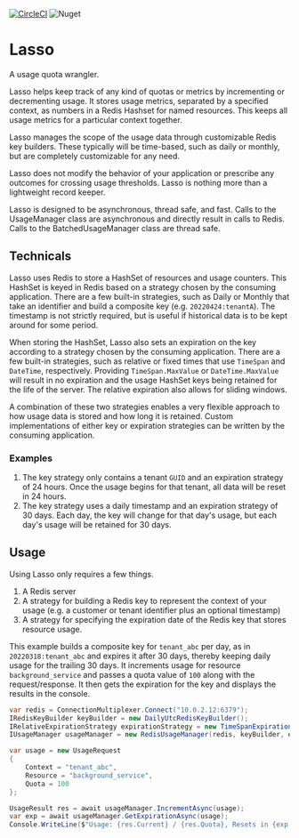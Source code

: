 [![CircleCI](https://dl.circleci.com/status-badge/img/gh/jsmarble/lasso/tree/main.svg?style=svg)](https://dl.circleci.com/status-badge/redirect/gh/jsmarble/lasso/tree/main)
![Nuget](https://img.shields.io/nuget/dt/Lasso?logo=NuGet&labelColor=%23004880&color=gray)

# Lasso

A usage quota wrangler.

Lasso helps keep track of any kind of quotas or metrics by incrementing or decrementing usage. It stores usage metrics, separated by a specified context, as numbers in a Redis Hashset for named resources. This keeps all usage metrics for a particular context together.

Lasso manages the scope of the usage data through customizable Redis key builders. These typically will be time-based, such as daily or monthly, but are completely customizable for any need.

Lasso does not modify the behavior of your application or prescribe any outcomes for crossing usage thresholds. Lasso is nothing more than a lightweight record keeper.

Lasso is designed to be asynchronous, thread safe, and fast. Calls to the UsageManager class are asynchronous and directly result in calls to Redis. Calls to the BatchedUsageManager class are thread safe.

## Technicals

Lasso uses Redis to store a HashSet of resources and usage counters. This HashSet is keyed in Redis based on a strategy chosen by the consuming application. There are a few built-in strategies, such as Daily or Monthly that take an identifier and build a composite key (e.g. `20220424:tenantA`). The timestamp is not strictly required, but is useful if historical data is to be kept around for some period.

When storing the HashSet, Lasso also sets an expiration on the key according to a strategy chosen by the consuming application. There are a few built-in strategies, such as relative or fixed times that use `TimeSpan` and `DateTime`, respectively. Providing `TimeSpan.MaxValue` or `DateTime.MaxValue` will result in no expiration and the usage HashSet keys being retained for the life of the server. The relative expiration also allows for sliding windows.

A combination of these two strategies enables a very flexible approach to how usage data is stored and how long it is retained. Custom implementations of either key or expiration strategies can be written by the consuming application.

### Examples

1. The key strategy only contains a tenant `GUID` and an expiration strategy of 24 hours. Once the usage begins for that tenant, all data will be reset in 24 hours.
1. The key strategy uses a daily timestamp and an expiration strategy of 30 days. Each day, the key will change for that day's usage, but each day's usage will be retained for 30 days.

## Usage

Using Lasso only requires a few things.

1. A Redis server
1. A strategy for building a Redis key to represent the context of your usage (e.g. a customer or tenant identifier plus an optional timestamp)
1. A strategy for specifying the expiration date of the Redis key that stores resource usage.

This example builds a composite key for `tenant_abc` per day, as in `20220318:tenant_abc` and expires it after 30 days, thereby keeping daily usage for the trailing 30 days. It increments usage for resource `background_service` and passes a quota value of `100` along with the request/response. It then gets the expiration for the key and displays the results in the console.

```csharp
var redis = ConnectionMultiplexer.Connect("10.0.2.12:6379");
IRedisKeyBuilder keyBuilder = new DailyUtcRedisKeyBuilder();
IRelativeExpirationStrategy expirationStrategy = new TimeSpanExpirationStrategy(TimeSpan.FromDays(30), sliding: false);
IUsageManager usageManager = new RedisUsageManager(redis, keyBuilder, expirationStrategy);

var usage = new UsageRequest
{
    Context = "tenant_abc",
    Resource = "background_service",
    Quota = 100
};

UsageResult res = await usageManager.IncrementAsync(usage);
var exp = await usageManager.GetExpirationAsync(usage);
Console.WriteLine($"Usage: {res.Current} / {res.Quota}, Resets in {exp.Value.Subtract(DateTime.UtcNow).TotalDays} days");
```
